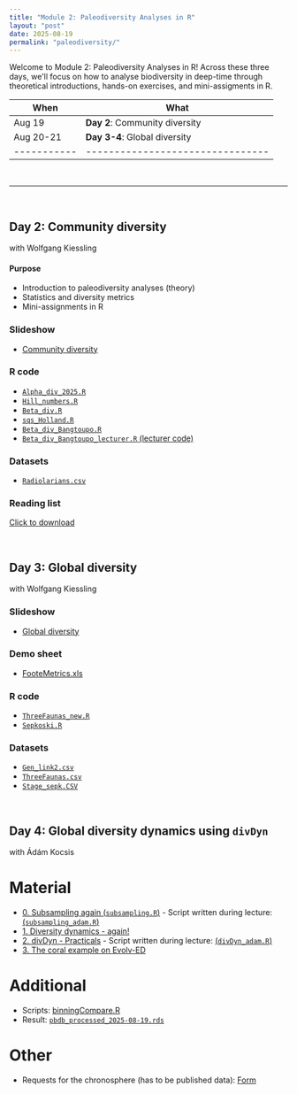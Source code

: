 ```yaml
---
title: "Module 2: Paleodiversity Analyses in R"
layout: "post" 
date: 2025-08-19
permalink: "paleodiversity/"
---
```


Welcome to Module 2: Paleodiversity Analyses in R! Across these three days, we'll focus on how to analyse biodiversity in deep-time through theoretical introductions, hands-on exercises, and mini-assigments in R. 


| When      | What                           |
|-----------|--------------------------------|
| Aug 19    | **Day 2**: Community diversity |
| Aug 20-21 | **Day 3-4**: Global diversity  |
|-----------|--------------------------------|

<br>

- - -

<br>

## Day 2: Community diversity
with Wolfgang Kiessling


#### Purpose
- Introduction to paleodiversity analyses (theory)
- Statistics and diversity metrics
- Mini-assignments in R


### Slideshow
- [Community diversity]({{site.baseurl}}/data/paleodiversity/Day2_Wolfgang/CommunityDiversity2025.pptx)

### R code
- [`Alpha_div_2025.R`]({{site.baseurl}}/data/paleodiversity/Day2_Wolfgang/Alpha_div_2025.R)
- [`Hill_numbers.R`]({{site.baseurl}}/data/paleodiversity/Day2_Wolfgang/Hill_numbers.R)
- [`Beta_div.R`]({{site.baseurl}}/data/paleodiversity/Day2_Wolfgang/Beta_div.R)
- [`sqs_Holland.R`]({{site.baseurl}}/data/paleodiversity/Day2_Wolfgang/sqs_Holland.R)
- [`Beta_div_Bangtoupo.R`]({{site.baseurl}}/data/paleodiversity/Day2_Wolfgang/Beta_div_Bangtoupo.R)
- [`Beta_div_Bangtoupo_lecturer.R` (lecturer code)]({{site.baseurl}}/data/paleodiversity/Day2_Wolfgang/Beta_div_Bangtoupo_lecturer.R)

### Datasets
- [`Radiolarians.csv`]({{site.baseurl}}/data/paleodiversity/Day2_Wolfgang/Radiolarians.csv)


### Reading list
[Click to download]({{site.baseurl}}/data/paleodiversity/Day2_Wolfgang/ReadingList_Kiessling.docx)

<br>

## Day 3: Global diversity
with Wolfgang Kiessling



### Slideshow
- [Global diversity]({{site.baseurl}}/data/paleodiversity/Day3_Wolfgang/GlobalDiversity2025.pptx)

### Demo sheet
- [FooteMetrics.xls]({{site.baseurl}}/data/paleodiversity/Day3_Wolfgang/FooteMetrics.xls)

### R code
- [`ThreeFaunas_new.R`]({{site.baseurl}}/data/paleodiversity/Day3_Wolfgang/ThreeFaunas_new.R)
- [`Sepkoski.R`]({{site.baseurl}}/data/paleodiversity/Day3_Wolfgang/Sepkoski.R)


### Datasets
- [`Gen_link2.csv`]({{site.baseurl}}/data/paleodiversity/Day3_Wolfgang/Gen_link2.csv)
- [`ThreeFaunas.csv`]({{site.baseurl}}/data/paleodiversity/Day3_Wolfgang/ThreeFaunas.csv)
- [`Stage_sepk.CSV`]({{site.baseurl}}/data/paleodiversity/Day3_Wolfgang/Stage_sepk.CSV)



<br>



## Day 4: Global diversity dynamics using `divDyn`
with Ádám Kocsis


# Material
- [0. Subsampling again (`subsampling.R`)]({{site.baseurl}}/data/paleodiversity/Day4_Adam/subsampling.R) - Script written during lecture: [(`subsampling_adam.R`)]({{site.baseurl}}/data/paleodiversity/Day4_Adam/subsampling_adam.R)
- [1. Diversity dynamics - again!]({{site.baseurl}}/data/paleodiversity/Day4_Adam/2025-08-20_divDyn_basics.pdf)
- [2. divDyn - Practicals]({{site.baseurl}}/data/paleodiversity/Day4_Adam/divDyn_apw2025.html) - Script written during lecture: [(`divDyn_adam.R`)]({{site.baseurl}}/data/paleodiversity/Day4_Adam/divDyn_adam.R)
- [3. The coral example on Evolv-ED](https://evolv-ed.net//articles/2023-06-16_corals_divdyn-2.html)


# Additional

- Scripts: [binningCompare.R]({{site.baseurl}}/data/paleodiversity/Day4_Adam/binningCompare.R)
- Result: [`pbdb_processed_2025-08-19.rds`](https://www.dropbox.com/scl/fi/w6qec7l7kheb4vntfj649/pbdb_processed_2025-08-19.rds?rlkey=q4gmaqczvsiojctn9nqgjwrm7&st=ww09txjw&dl=1)

# Other
- Requests for the chronosphere (has to be published data): [Form](https://docs.google.com/forms/d/17C85afiCZfAhD83089yOsBzg8mhJz41frQhjz_tNuuc)


